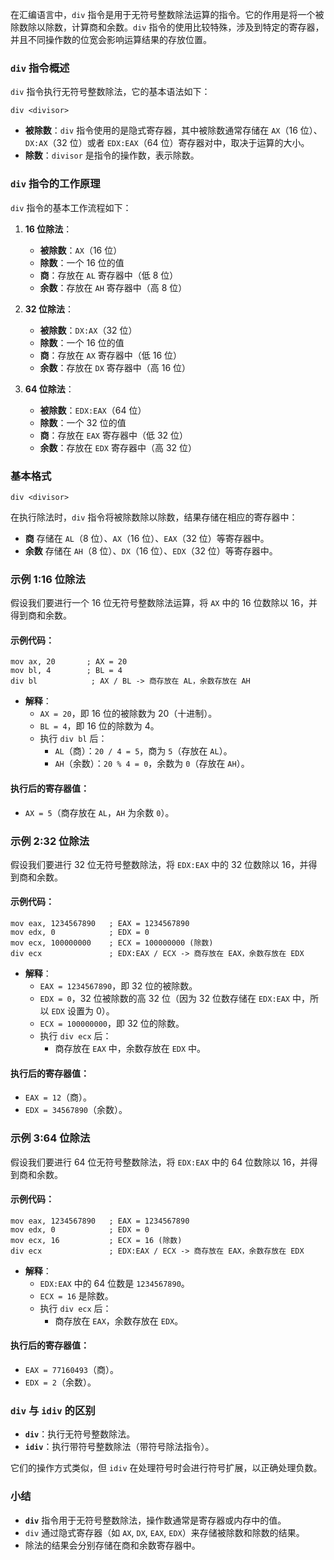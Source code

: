 在汇编语言中，`div` 指令是用于无符号整数除法运算的指令。它的作用是将一个被除数除以除数，计算商和余数。`div` 指令的使用比较特殊，涉及到特定的寄存器，并且不同操作数的位宽会影响运算结果的存放位置。

### `div` 指令概述

`div` 指令执行无符号整数除法，它的基本语法如下：

```assembly
div <divisor>
```

- **被除数**：`div` 指令使用的是隐式寄存器，其中被除数通常存储在 `AX`（16 位）、`DX:AX`（32 位）或者 `EDX:EAX`（64 位）寄存器对中，取决于运算的大小。
- **除数**：`divisor` 是指令的操作数，表示除数。

### `div` 指令的工作原理

`div` 指令的基本工作流程如下：

1. **16 位除法**：
   - **被除数**：`AX`（16 位）
   - **除数**：一个 16 位的值
   - **商**：存放在 `AL` 寄存器中（低 8 位）
   - **余数**：存放在 `AH` 寄存器中（高 8 位）

2. **32 位除法**：
   - **被除数**：`DX:AX`（32 位）
   - **除数**：一个 16 位的值
   - **商**：存放在 `AX` 寄存器中（低 16 位）
   - **余数**：存放在 `DX` 寄存器中（高 16 位）

3. **64 位除法**：
   - **被除数**：`EDX:EAX`（64 位）
   - **除数**：一个 32 位的值
   - **商**：存放在 `EAX` 寄存器中（低 32 位）
   - **余数**：存放在 `EDX` 寄存器中（高 32 位）

### 基本格式

```assembly
div <divisor>
```

在执行除法时，`div` 指令将被除数除以除数，结果存储在相应的寄存器中：

- **商** 存储在 `AL`（8 位）、`AX`（16 位）、`EAX`（32 位）等寄存器中。
- **余数** 存储在 `AH`（8 位）、`DX`（16 位）、`EDX`（32 位）等寄存器中。

### 示例 1:16 位除法

假设我们要进行一个 16 位无符号整数除法运算，将 `AX` 中的 16 位数除以 16，并得到商和余数。

#### 示例代码：

```assembly
mov ax, 20       ; AX = 20
mov bl, 4        ; BL = 4
div bl            ; AX / BL -> 商存放在 AL，余数存放在 AH
```

- **解释**：
  - `AX = 20`，即 16 位的被除数为 20（十进制）。
  - `BL = 4`，即 16 位的除数为 4。
  - 执行 `div bl` 后：
    - `AL`（商）：`20 / 4 = 5`，商为 `5`（存放在 `AL`）。
    - `AH`（余数）：`20 % 4 = 0`，余数为 `0`（存放在 `AH`）。

#### 执行后的寄存器值：
- `AX = 5`（商存放在 `AL`，`AH` 为余数 `0`）。

### 示例 2:32 位除法

假设我们要进行 32 位无符号整数除法，将 `EDX:EAX` 中的 32 位数除以 16，并得到商和余数。

#### 示例代码：

```assembly
mov eax, 1234567890   ; EAX = 1234567890
mov edx, 0            ; EDX = 0
mov ecx, 100000000    ; ECX = 100000000 (除数)
div ecx               ; EDX:EAX / ECX -> 商存放在 EAX，余数存放在 EDX
```

- **解释**：
  - `EAX = 1234567890`，即 32 位的被除数。
  - `EDX = 0`，32 位被除数的高 32 位（因为 32 位数存储在 `EDX:EAX` 中，所以 `EDX` 设置为 0）。
  - `ECX = 100000000`，即 32 位的除数。
  - 执行 `div ecx` 后：
    - 商存放在 `EAX` 中，余数存放在 `EDX` 中。

#### 执行后的寄存器值：
- `EAX = 12`（商）。
- `EDX = 34567890`（余数）。

### 示例 3:64 位除法

假设我们要进行 64 位无符号整数除法，将 `EDX:EAX` 中的 64 位数除以 16，并得到商和余数。

#### 示例代码：

```assembly
mov eax, 1234567890   ; EAX = 1234567890
mov edx, 0            ; EDX = 0
mov ecx, 16           ; ECX = 16 (除数)
div ecx               ; EDX:EAX / ECX -> 商存放在 EAX，余数存放在 EDX
```

- **解释**：
  - `EDX:EAX` 中的 64 位数是 `1234567890`。
  - `ECX = 16` 是除数。
  - 执行 `div ecx` 后：
    - 商存放在 `EAX`，余数存放在 `EDX`。

#### 执行后的寄存器值：
- `EAX = 77160493`（商）。
- `EDX = 2`（余数）。

### `div` 与 `idiv` 的区别

- **`div`**：执行无符号整数除法。
- **`idiv`**：执行带符号整数除法（带符号除法指令）。

它们的操作方式类似，但 `idiv` 在处理符号时会进行符号扩展，以正确处理负数。

### 小结

- **`div`** 指令用于无符号整数除法，操作数通常是寄存器或内存中的值。
- `div` 通过隐式寄存器（如 `AX`, `DX`, `EAX`, `EDX`）来存储被除数和除数的结果。
- 除法的结果会分别存储在商和余数寄存器中。
